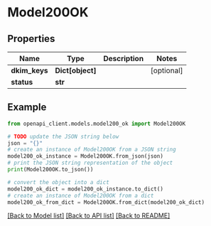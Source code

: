# Model200OK


## Properties

Name | Type | Description | Notes
------------ | ------------- | ------------- | -------------
**dkim_keys** | **Dict[object]** |  | [optional] 
**status** | **str** |  | 

## Example

```python
from openapi_client.models.model200_ok import Model200OK

# TODO update the JSON string below
json = "{}"
# create an instance of Model200OK from a JSON string
model200_ok_instance = Model200OK.from_json(json)
# print the JSON string representation of the object
print(Model200OK.to_json())

# convert the object into a dict
model200_ok_dict = model200_ok_instance.to_dict()
# create an instance of Model200OK from a dict
model200_ok_from_dict = Model200OK.from_dict(model200_ok_dict)
```
[[Back to Model list]](../README.md#documentation-for-models) [[Back to API list]](../README.md#documentation-for-api-endpoints) [[Back to README]](../README.md)


